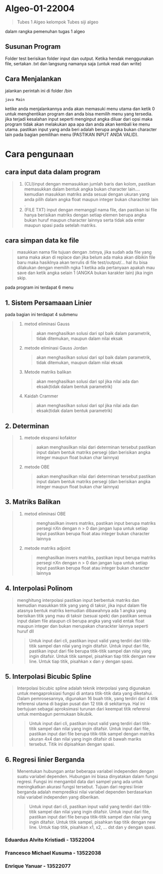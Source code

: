 # Algeo-01-22004

> Tubes 1 Algeo kelompok Tubes siji algeo

dalam rangka pemenuhan tugas 1 algeo

## Susunan Program

Folder test berisikan folder input dan output. Ketika hendak menggunakan file, sertakan .txt dan langsung namanya saja (untuk read dan write)

## Cara Menjalankan

jalankan perintah ini di folder /bin

```shell
java Main
```

ketike anda menjalankannya anda akan memasuki menu utama dan ketik 0 untuk menghentikan program dan anda bisa memilih menu yang tersedia. jika terjadi kesalahan input seperti menginput angka diluar dari opsi maka program tidak akan melakukan apa apa dan anda akan kembali ke menu utama. pastikan input yang anda beri adalah berupa angka bukan character lain pada bagian pemilihan menu (PASTIKAN INPUT ANDA VALID).

# Cara pengunaan

## cara input data dalam program

> 1. (CLI)input dengan memasukkan jumlah baris dan kolom, pastikan memasukkan dalam bentuk angka bukan character lain.... kemudian masukkan matriks anda sesuai dengan ukuran yang anda pilih dalam angka float maupun integer bukan charachter lain .
> 2. (FILE TXT) input dengan memanggil nama file, dan pastikan isi file hanya berisikan matriks dengan setiap elemen berupa angka bukan huruf maupun character lainnya serta tidak ada enter maupun spasi pada setelah matriks.

## cara simpan data ke file

> masukkan nama file tujuan dengan .txtnya, jika sudah ada file yang sama maka akan di replace dan jika belum ada maka akan dibikin file baru maka hasiklnya akan terrulis di file test/output/... hal itu bisa dilakukan dengan memilih ngka 1 ketika ada pertanyaan apakah mau save dan ketik angka selain 1 (ANGKA bukan karakter lain) jika ingin skip.

pada program ini terdapat 6 menu

## 1. Sistem Persamaaan Linier

pada bagian ini terdapat 4 submenu

> 1.  metod eliminasi Gauss
>     > akan menghasilkan solusi dari spl baik dalam parametrik, tidak ditemukan, maupun dalam nilai eksak
> 2.  metode eliminasi Gauss Jordan
>     > akan menghasilkan solusi dari spl baik dalam parametrik, tidak ditemukan, maupun dalam nilai eksak
> 3.  Metode matriks balikan
>     > akan menghasilkan solusi dari spl jika nilai ada dan eksak(tidak dalam bentuk parametrik)
> 4.  Kaidah Crammer
>     > akan menghasilkan solusi dari spl jika nilai ada dan eksak(tidak dalam bentuk parametrik)

## 2. Determinan

> 1.  metode ekspansi kofaktor
>     > aakan menghasilkan nilai dari determinan tersebut pastikan input dalam bentuk matriks persegi (dan berisikan angka integer maupun float bukan char lainnya)
> 2.  metode OBE
>     > aakan menghasilkan nilai dari determinan tersebut pastikan input dalam bentuk matriks persegi (dan berisikan angka integer maupun float bukan char lainnya)

## 3. Matriks Balikan

> 1.  metod eliminasi OBE
>     > menghasilkan invers matriks, pastikan input berupa matriks persegi nXn dengan n > 0 dan jangan lupa untuk setiap input pastikan berupa float atau integer bukan character lainnya
> 2.  metode matriks adjoint
>     > menghasilkan invers matriks, pastikan input berupa matriks persegi nXn dengan n > 0 dan jangan lupa untuk setiap input pastikan berupa float atau integer bukan character lainnya

## 4. Interpolasi Polinom

> menghitung interpolasi pastikan input berbentuk matriks dan kemudian masukkan titik yang yang di taksir, jika input dalam file atasnya bentuk matriks kemudian dibawahnya ada 1 angka yang berisikan titik yang mau di taksir (sesuai spek) dan pastikan semua input dalam file ataupun cli berupa angka yang valid entak float maupun integer dan bukan merupakan charackter lainnya seperti huruf dll
>
> > Untuk input dari cli, pastikan input valid yang terdiri dari titik-titik sampel dan nilai yang ingin ditafsir.
> > Untuk input dari file, pastikan input dari file berupa titik-titik sampel dan nilai yang ingin ditafsir. Untuk titik sampel, pisahkan tiap titik dengan new line. Untuk tiap titik, pisahkan x dan y dengan spasi.

## 5. Interpolasi Bicubic Spline

> Interpolasi bicubic spline adalah teknik interpolasi yang digunakan untuk mengaproksiasi fungsi di antara titik-titik data yang diketahui. Dalam pemrosesannya, digunakan 16 buah titik, yang terdiri dari 4 titik referensi utama di bagian pusat dan 12 titik di sekitarnya. Hal ini bertujuan sebagai aproksimasi turunan dari keempat titik referensi untuk membagun permukaan bikubik.
>
> > Untuk input dari cli, pastikan input valid yang terdiri dari titik-titik sampel dan nilai yang ingin ditafsir.
> > Untuk input dari file, pastikan input dari file berupa titik-titik sampel dengan matriks ukuran 4x4 dan nilai yang ingin ditafsir di bawah mariks tersebut. Titik ini dipisahkan dengan spasi.

## 6. Regresi linier Berganda

> Menentukan hubungan antar beberapa variabel independen dengan suatu variabel dependen. Hubungan ini biasa dinyatakan dalam fungsi regresi. Fungsi ini mengambil data dari sampel yang ada untuk meningkatkan akurasi fungsi tersebut. Tujuan dari regresi linier berganda adalah memprediksi nilai variabel dependen berdasarkan nilai variabel independen yang diberikan.
>
> > Untuk input dari cli, pastikan input valid yang terdiri dari titik-titik sampel dan nilai yang ingin ditafsir.
> > Untuk input dari file, pastikan input dari file berupa titik-titik sampel dan nilai yang ingin ditafsir. Untuk titik sampel, pisahkan tiap titik dengan new line. Untuk tiap titik, pisahkan x1, x2, ... dst dan y dengan spasi.

### Eduardus Alvito Kristiadi - 13522004

### Francesco Michael Kusuma - 13522038

### Enrique Yanuar - 13522077
